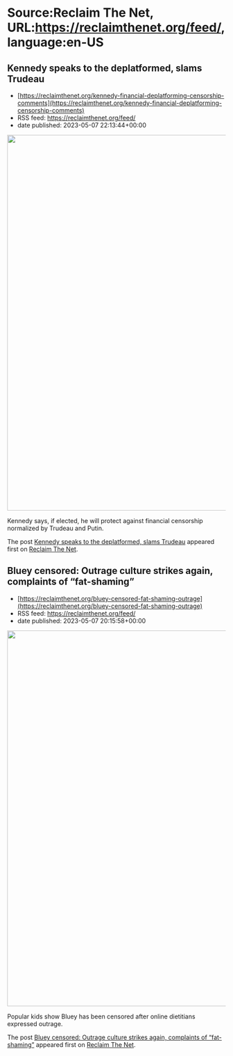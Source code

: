 # Source:Reclaim The Net, URL:https://reclaimthenet.org/feed/, language:en-US

## Kennedy speaks to the deplatformed, slams Trudeau
 - [https://reclaimthenet.org/kennedy-financial-deplatforming-censorship-comments](https://reclaimthenet.org/kennedy-financial-deplatforming-censorship-comments)
 - RSS feed: https://reclaimthenet.org/feed/
 - date published: 2023-05-07 22:13:44+00:00

<a href="https://reclaimthenet.org/kennedy-financial-deplatforming-censorship-comments" rel="nofollow" title="Kennedy speaks to the deplatformed, slams Trudeau"><img alt="" class="webfeedsFeaturedVisual wp-post-image" height="864" src="https://reclaimthenet.org/wp-content/uploads/2023/05/kennedy-deplatformed-message.jpg" style="display: block; margin: auto; margin-bottom: 15px;" width="1536" /></a><p>Kennedy says, if elected, he will protect against financial censorship normalized by Trudeau and Putin.</p>
<p>The post <a href="https://reclaimthenet.org/kennedy-financial-deplatforming-censorship-comments" rel="nofollow">Kennedy speaks to the deplatformed, slams Trudeau</a> appeared first on <a href="https://reclaimthenet.org" rel="nofollow">Reclaim The Net</a>.</p>

## Bluey censored: Outrage culture strikes again, complaints of “fat-shaming”
 - [https://reclaimthenet.org/bluey-censored-fat-shaming-outrage](https://reclaimthenet.org/bluey-censored-fat-shaming-outrage)
 - RSS feed: https://reclaimthenet.org/feed/
 - date published: 2023-05-07 20:15:58+00:00

<a href="https://reclaimthenet.org/bluey-censored-fat-shaming-outrage" rel="nofollow" title="Bluey censored: Outrage culture strikes again, complaints of &#8220;fat-shaming&#8221;"><img alt="" class="webfeedsFeaturedVisual wp-post-image" height="864" src="https://reclaimthenet.org/wp-content/uploads/2023/05/bluey-censored-fat-shaming.jpg" style="display: block; margin: auto; margin-bottom: 15px;" width="1536" /></a><p>Popular kids show Bluey has been censored after online dietitians expressed outrage.</p>
<p>The post <a href="https://reclaimthenet.org/bluey-censored-fat-shaming-outrage" rel="nofollow">Bluey censored: Outrage culture strikes again, complaints of &#8220;fat-shaming&#8221;</a> appeared first on <a href="https://reclaimthenet.org" rel="nofollow">Reclaim The Net</a>.</p>

